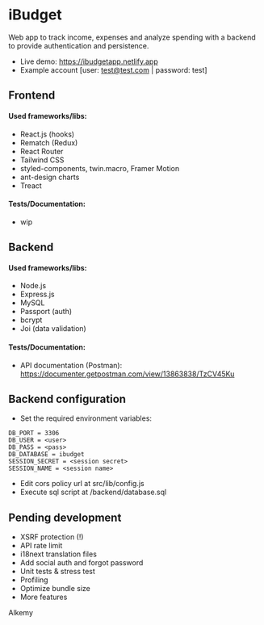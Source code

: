 # iBudget

Web app to track income, expenses and analyze spending with a backend to provide authentication and persistence.

* Live demo: https://ibudgetapp.netlify.app
* Example account [user: test@test.com | password: test]

## Frontend
#### Used frameworks/libs:
- React.js (hooks)
- Rematch (Redux)
- React Router
- Tailwind CSS
- styled-components, twin.macro, Framer Motion
- ant-design charts
- Treact

#### Tests/Documentation:
- wip

## Backend
#### Used frameworks/libs:
- Node.js
- Express.js
- MySQL
- Passport (auth)
- bcrypt
- Joi (data validation)

#### Tests/Documentation:
- API documentation (Postman): https://documenter.getpostman.com/view/13863838/TzCV45Ku

## Backend configuration
- Set the required environment variables:
```DB_HOST = localhost
DB_PORT = 3306
DB_USER = <user>
DB_PASS = <pass>
DB_DATABASE = ibudget
SESSION_SECRET = <session secret>
SESSION_NAME = <session name>
```

- Edit cors policy url at src/lib/config.js
- Execute sql script at /backend/database.sql

## Pending development
- XSRF protection (!)
- API rate limit
- i18next translation files
- Add social auth and forgot password
- Unit tests & stress test
- Profiling
- Optimize bundle size
- More features

Alkemy
